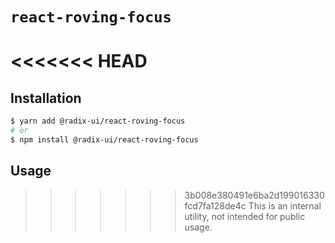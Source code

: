 # `react-roving-focus`

<<<<<<< HEAD
=======
## Installation

```sh
$ yarn add @radix-ui/react-roving-focus
# or
$ npm install @radix-ui/react-roving-focus
```

## Usage

>>>>>>> 3b008e380491e6ba2d199016330fcd7fa128de4c
This is an internal utility, not intended for public usage.
